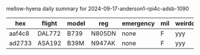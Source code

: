 mellow-hyena daily summary for 2024-09-17-anderson1-rpi4c-adsb-1090

|hex|flight|model|reg|emergency|mil|weirdo|
|--|--|--|--|--|--|--|
|aaf4c8|DAL772|B739|N805DN|none|F|yyy|
|ad2733|ASA192|B39M|N947AK|none|F|yyy|
